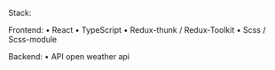 Stack:

Frontend:
• React
• TypeScript
• Redux-thunk / Redux-Toolkit
• Scss / Scss-module

Backend:
• API open weather api
